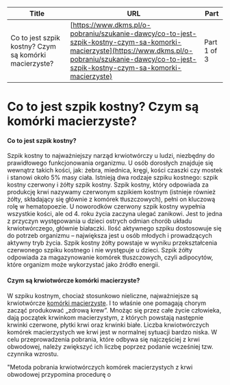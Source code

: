 | **Title**       | **URL**           | **Part**              |
|-----------------|-------------------|-----------------------|
| Co to jest szpik kostny? Czym są komórki macierzyste?         | [https://www.dkms.pl/o-pobraniu/szukanie-dawcy/co-to-jest-szpik-kostny-czym-sa-komorki-macierzyste](https://www.dkms.pl/o-pobraniu/szukanie-dawcy/co-to-jest-szpik-kostny-czym-sa-komorki-macierzyste)    | Part 1 of 3          |

# Co to jest szpik kostny? Czym są komórki macierzyste?

#### Co to jest szpik kostny?


Szpik kostny to najważniejszy narząd krwiotwórczy u ludzi, niezbędny do prawidłowego funkcjonowania organizmu. U osób dorosłych znajduje się wewnątrz takich kości, jak: żebra, miednica, kręgi, kości czaszki czy mostek i stanowi około 5% masy ciała. Istnieją dwa rodzaje szpiku kostnego: szpik kostny czerwony i żółty szpik kostny. Szpik kostny, który odpowiada za produkcję krwi nazywamy czerwonym szpikiem kostnym (istnieje również żółty, składający się głównie z komórek tłuszczowych), pełni on kluczową rolę w hematopoezie. U noworodków czerwony szpik kostny wypełnia wszystkie kości, ale od 4\. roku życia zaczyna ulegać zanikowi. Jest to jedna z przyczyn występowania u dzieci ostrych odmian chorób układu krwiotwórczego, głównie białaczki. Ilość aktywnego szpiku dostosowuje się do potrzeb organizmu – największa jest u osób młodych i prowadzących aktywny tryb życia. Szpik kostny żółty powstaje w wyniku przekształcenia czerwonego szpiku kostnego i nie występuje u dzieci. Szpik żółty odpowiada za magazynowanie komórek tłuszczowych, czyli adipocytów, które organizm może wykorzystać jako źródło energii.


#### Czym są krwiotwórcze komórki macierzyste?


W szpiku kostnym, chociaż stosunkowo nieliczne, najważniejsze są krwiotwórcze [komórki macierzyste](https://www.dkms.pl/dawka-wiedzy/o-nowotworach-krwi/co-to-sa-komorki-macierzyste). I to właśnie one pomagają chorym zacząć produkować „zdrową krew”. Mnożąc się przez całe życie człowieka, dają początek krwinkom macierzystym, z których powstają następnie krwinki czerwone, płytki krwi oraz krwinki białe. Liczba krwiotwórczych komórek macierzystych we krwi jest w normalnej sytuacji bardzo niska. W celu przeprowadzenia pobrania, które odbywa się najczęściej z krwi obwodowej, należy zwiększyć ich liczbę poprzez podanie wcześniej tzw. czynnika wzrostu.


"Metoda pobrania krwiotwórczych komórek macierzystych z krwi obwodowej przypomina procedurę o